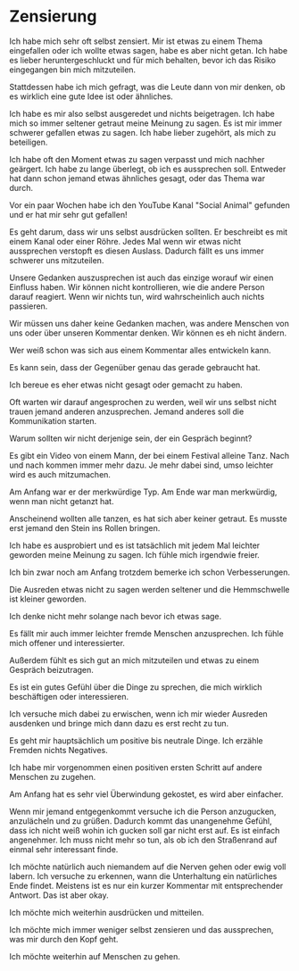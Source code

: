 # Zensierung

Ich habe mich sehr oft selbst zensiert. Mir ist etwas zu einem Thema eingefallen oder ich wollte etwas sagen, habe es aber nicht getan. Ich habe es lieber heruntergeschluckt und für mich behalten, bevor ich das Risiko eingegangen bin mich mitzuteilen.

Stattdessen habe ich mich gefragt, was die Leute dann von mir denken, ob es wirklich eine gute Idee ist oder ähnliches.

Ich habe es mir also selbst ausgeredet und nichts beigetragen. Ich habe mich so immer seltener getraut meine Meinung zu sagen. Es ist mir immer schwerer gefallen etwas zu sagen. Ich habe lieber zugehört, als mich zu beteiligen.

Ich habe oft den Moment etwas zu sagen verpasst und mich nachher geärgert. Ich habe zu lange überlegt, ob ich es aussprechen soll. Entweder hat dann schon jemand etwas ähnliches gesagt, oder das Thema war durch.

Vor ein paar Wochen habe ich den YouTube Kanal "Social Animal" gefunden und er hat mir sehr gut gefallen!

Es geht darum, dass wir uns selbst ausdrücken sollten. Er beschreibt es mit einem Kanal oder einer Röhre. Jedes Mal wenn wir etwas nicht aussprechen verstopft es diesen Auslass. Dadurch fällt es uns immer schwerer uns mitzuteilen.

Unsere Gedanken auszusprechen ist auch das einzige worauf wir einen Einfluss haben. Wir können nicht kontrollieren, wie die andere Person darauf reagiert. Wenn wir nichts tun, wird wahrscheinlich auch nichts passieren.

Wir müssen uns daher keine Gedanken machen, was andere Menschen von uns oder über unseren Kommentar denken. Wir können es eh nicht ändern.

Wer weiß schon was sich aus einem Kommentar alles entwickeln kann.

Es kann sein, dass der Gegenüber genau das gerade gebraucht hat.

Ich bereue es eher etwas nicht gesagt oder gemacht zu haben.

Oft warten wir darauf angesprochen zu werden, weil wir uns selbst nicht trauen jemand anderen anzusprechen. Jemand anderes soll die Kommunikation starten.

Warum sollten wir nicht derjenige sein, der ein Gespräch beginnt?

Es gibt ein Video von einem Mann, der bei einem Festival alleine Tanz. Nach und nach kommen immer mehr dazu. Je mehr dabei sind, umso leichter wird es auch mitzumachen.

Am Anfang war er der merkwürdige Typ. Am Ende war man merkwürdig, wenn man nicht getanzt hat.

Anscheinend wollten alle tanzen, es hat sich aber keiner getraut. Es musste erst jemand den Stein ins Rollen bringen.

Ich habe es ausprobiert und es ist tatsächlich mit jedem Mal leichter geworden meine Meinung zu sagen. Ich fühle mich irgendwie freier.

Ich bin zwar noch am Anfang trotzdem bemerke ich schon Verbesserungen.

Die Ausreden etwas nicht zu sagen werden seltener und die Hemmschwelle ist kleiner geworden.

Ich denke nicht mehr solange nach bevor ich etwas sage.

Es fällt mir auch immer leichter fremde Menschen anzusprechen. Ich fühle mich offener und interessierter.

Außerdem fühlt es sich gut an mich mitzuteilen und etwas zu einem Gespräch beizutragen.

Es ist ein gutes Gefühl über die Dinge zu sprechen, die mich wirklich beschäftigen oder interessieren.

Ich versuche mich dabei zu erwischen, wenn ich mir wieder Ausreden ausdenken und bringe mich dann dazu es erst recht zu tun.

Es geht mir hauptsächlich um positive bis neutrale Dinge. Ich erzähle Fremden nichts Negatives.

Ich habe mir vorgenommen einen positiven ersten Schritt auf andere Menschen zu zugehen.

Am Anfang hat es sehr viel Überwindung gekostet, es wird aber einfacher.

Wenn mir jemand entgegenkommt versuche ich die Person anzugucken, anzulächeln und zu grüßen. Dadurch kommt das unangenehme Gefühl, dass ich nicht weiß wohin ich gucken soll gar nicht erst auf. Es ist einfach angenehmer. Ich muss nicht mehr so tun, als ob ich den Straßenrand auf einmal sehr interessant finde.

Ich möchte natürlich auch niemandem auf die Nerven gehen oder ewig voll labern. Ich versuche zu erkennen, wann die Unterhaltung ein natürliches Ende findet. Meistens ist es nur ein kurzer Kommentar mit entsprechender Antwort. Das ist aber okay.

Ich möchte mich weiterhin ausdrücken und mitteilen.

Ich möchte mich immer weniger selbst zensieren und das aussprechen, was mir durch den Kopf geht.

Ich möchte weiterhin auf Menschen zu gehen.
